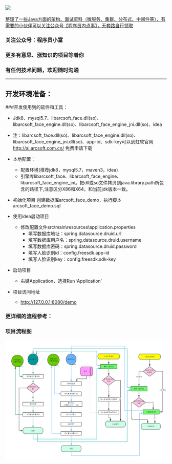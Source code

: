  
 ![](qrcode_for_gh_d49c67bf15ef_258.jpg)
 
 
[整理了一些Java方面的架构、面试资料（微服务、集群、分布式、中间件等），有需要的小伙伴可以关注公众号【程序员内点事】，无套路自行领取](https://mp.weixin.qq.com/s/7Sb-INOrSfQ00sxETLmNog)
 
### 关注公众号：程序员小富
 
###  更多有意思、涨知识的项目等着你
 
### 有任何技术问题，欢迎随时沟通

--- 

## 开发环境准备：
###开发使用到的软件和工具：
* Jdk8、mysql5.7、libarcsoft_face.dll(so)、libarcsoft_face_engine.dll(so)、libarcsoft_face_engine_jni.dll(so)、idea
* 注：libarcsoft_face.dll(so)、libarcsoft_face_engine.dll(so)、libarcsoft_face_engine_jni.dll(so)、app-id、sdk-key可以到虹软官网 http://ai.arcsoft.com.cn/ 免费申请下载


* 本地配置：
	* 配置环境(推荐jdk8，mysql5.7，maven3，idea)
    * 引擎库libarcsoft_face、libarcsoft_face_engine、libarcsoft_face_engine_jni。把dll或so文件拷贝到java.library.path所包含的路径下,注意区分X86和X64，和当前jdk版本一致。
  
* 初始化项目
创建数据库arcsoft_face_demo，执行脚本arcsoft_face_demo.sql

* 使用idea启动项目
    * 修改配置文件src\main\resources\application.properties
        * 填写数据库地址：spring.datasource.druid.url
        * 填写数据库用户名：spring.datasource.druid.username
        * 填写数据库密码：spring.datasource.druid.password
        * 填写人脸识别id：config.freesdk.app-id
        * 填写人脸识别key：config.freesdk.sdk-key

 
* 启动项目
    * 右键Application，选择Run ‘Application’
 

* 项目访问地址
    * http://127.0.0.1:8080/demo

### 更详细的流程参考：

### 项目流程图
 ![](人脸流程.png)

